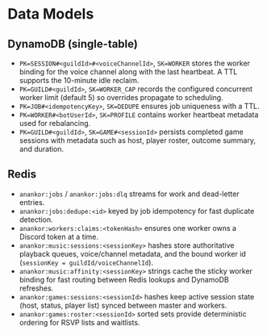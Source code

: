 # Data Models

## DynamoDB (single-table)

- `PK=SESSION#<guildId>#<voiceChannelId>`, `SK=WORKER` stores the worker binding for the voice channel along with the last heartbeat. A TTL supports the 10-minute idle reclaim.
- `PK=GUILD#<guildId>`, `SK=WORKER_CAP` records the configured concurrent worker limit (default 5) so overrides propagate to scheduling.
- `PK=JOB#<idempotencyKey>`, `SK=DEDUPE` ensures job uniqueness with a TTL.
- `PK=WORKER#<botUserId>`, `SK=PROFILE` contains worker heartbeat metadata used for rebalancing.
- `PK=GUILD#<guildId>`, `SK=GAME#<sessionId>` persists completed game sessions with metadata such as host, player roster, outcome summary, and duration.

## Redis

- `anankor:jobs` / `anankor:jobs:dlq` streams for work and dead-letter entries.
- `anankor:jobs:dedupe:<id>` keyed by job idempotency for fast duplicate detection.
- `anankor:workers:claims:<tokenHash>` ensures one worker owns a Discord token at a time.
- `anankor:music:sessions:<sessionKey>` hashes store authoritative playback queues, voice/channel metadata, and the bound worker id (`sessionKey = guildId/voiceChannelId`).
- `anankor:music:affinity:<sessionKey>` strings cache the sticky worker binding for fast routing between Redis lookups and DynamoDB refreshes.
- `anankor:games:sessions:<sessionId>` hashes keep active session state (host, status, player list) synced between master and workers.
- `anankor:games:roster:<sessionId>` sorted sets provide deterministic ordering for RSVP lists and waitlists.
